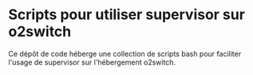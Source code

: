 # Scripts pour utiliser supervisor sur o2switch

Ce dépôt de code héberge une collection de scripts bash pour faciliter l'usage de supervisor sur l'hébergement o2switch.
